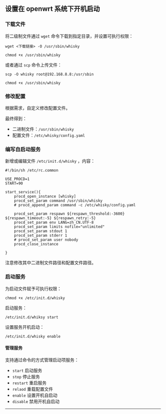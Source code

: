 ## 设置在 openwrt 系统下开机启动

### 下载文件

将二级制文件通过 `wget` 命令下载到指定目录，并设置可执行权限：

```
wget <下载链接> -O /usr/sbin/whisky

chmod +x /usr/sbin/whisky
```

或者通过 `scp` 命令上传文件：

```
scp -O whisky root@192.168.8.8:/usr/sbin

chmod +x /usr/sbin/whisky
```

### 修改配置

根据需求，自定义修改配置文件。

最终得到：
- 二进制文件：`/usr/sbin/whisky`
- 配置文件：`/etc/whisky/config.yaml`

### 编写自启动服务

新增或编辑文件 `/etc/init.d/whisky` ，内容：

```shell
#!/bin/sh /etc/rc.common

USE_PROCD=1
START=90

start_service(){
    procd_open_instance [whisky]
    procd_set_param command /usr/sbin/whisky
    # procd_append_param command -c /etc/whisky/config.yaml

    procd_set_param respawn ${respawn_threshold:-3600} ${respawn_timeout:-5} ${respawn_retry:-5}
    procd_set_param env LANG=zh_CN.UTF-8
    procd_set_param limits nofile="unlimited"
    procd_set_param stdout 1
    procd_set_param stderr 1
    # procd_set_param user nobody
    procd_close_instance

}
```

注意修改其中二进制文件路径和配置文件路径。

### 启动服务

为启动文件赋予可执行权限：

```
chmod +x /etc/init.d/whisky
```

启动服务：

```
/etc/init.d/whiksy start
```

设置服务开机启动：

```
/etc/init.d/whisky enable
```

#### 管理服务

支持通过命令的方式管理启动项服务：

- `start` 启动服务
- `stop` 停止服务
- `restart` 重启服务
- `relaod` 重载配置文件
- `enable` 设置开机自启动
- `disable` 禁用开机自启动

---
